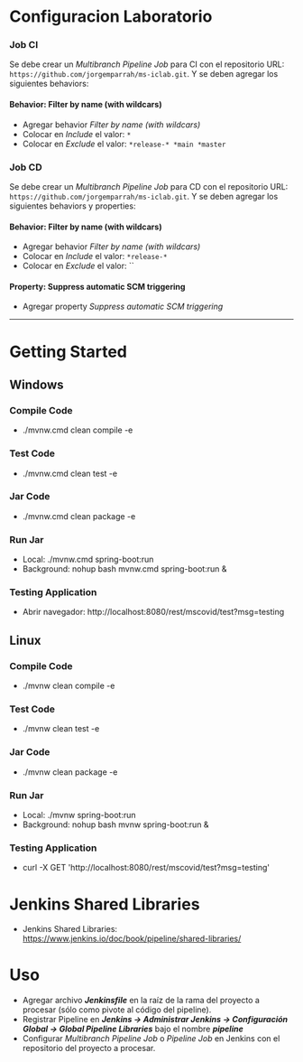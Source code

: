 # Configuracion Laboratorio

### Job CI
Se debe crear un _Multibranch Pipeline Job_ para CI con el repositorio URL: `https://github.com/jorgemparrah/ms-iclab.git`.
Y se deben agregar los siguientes behaviors:

#### Behavior: Filter by name (with wildcars)
- Agregar behavior _Filter by name (with wildcars)_
- Colocar en _Include_ el valor: `*`
- Colocar en _Exclude_ el valor: `*release-* *main *master`

### Job CD
Se debe crear un _Multibranch Pipeline Job_ para CD con el repositorio URL: `https://github.com/jorgemparrah/ms-iclab.git`.
Y se deben agregar los siguientes behaviors y properties:

#### Behavior: Filter by name (with wildcars)
- Agregar behavior _Filter by name (with wildcars)_
- Colocar en _Include_ el valor: `*release-*`
- Colocar en _Exclude_ el valor: ``

#### Property: Suppress automatic SCM triggering
- Agregar property _Suppress automatic SCM triggering_

***

# Getting Started
## Windows

### Compile Code
* ./mvnw.cmd clean compile -e

### Test Code
* ./mvnw.cmd clean test -e

### Jar Code
* ./mvnw.cmd clean package -e

### Run Jar
* Local:      ./mvnw.cmd spring-boot:run 
* Background: nohup bash mvnw.cmd spring-boot:run &

### Testing Application
* Abrir navegador: http://localhost:8080/rest/mscovid/test?msg=testing

## Linux

### Compile Code
* ./mvnw clean compile -e

### Test Code
* ./mvnw clean test -e

### Jar Code
* ./mvnw clean package -e

### Run Jar
* Local:      ./mvnw spring-boot:run 
* Background: nohup bash mvnw spring-boot:run &

### Testing Application
* curl -X GET 'http://localhost:8080/rest/mscovid/test?msg=testing'


# Jenkins Shared Libraries
- Jenkins Shared Libraries: https://www.jenkins.io/doc/book/pipeline/shared-libraries/

# Uso
- Agregar archivo **_Jenkinsfile_** en la raíz de la rama del proyecto a procesar (sólo como pivote al código del pipeline).
- Registrar Pipeline en **_Jenkins -> Administrar Jenkins -> Configuración Global -> Global Pipeline Libraries_** bajo el nombre **_pipeline_**
- Configurar _Multibranch Pipeline Job_ o _Pipeline Job_ en Jenkins con el repositorio del proyecto a procesar.